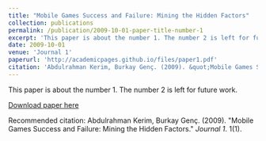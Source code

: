```yaml
---
title: "Mobile Games Success and Failure: Mining the Hidden Factors"
collection: publications
permalink: /publication/2009-10-01-paper-title-number-1
excerpt: 'This paper is about the number 1. The number 2 is left for future work.'
date: 2009-10-01
venue: 'Journal 1'
paperurl: 'http://academicpages.github.io/files/paper1.pdf'
citation: 'Abdulrahman Kerim, Burkay Genç. (2009). &quot;Mobile Games Success and Failure: Mining the Hidden Factors.&quot; <i>Journal 1</i>. 1(1).'
---
```

This paper is about the number 1. The number 2 is left for future work.

[Download paper here](http://academicpages.github.io/files/paper1.pdf)

Recommended citation: Abdulrahman Kerim, Burkay Genç. (2009). "Mobile Games Success and Failure: Mining the Hidden Factors." <i>Journal 1</i>. 1(1).
